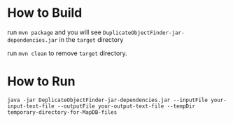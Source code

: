 How to Build
============
run `mvn package` and you will see `DuplicateObjectFinder-jar-dependencies.jar` in the `target` directory

run `mvn clean` to remove `target` directory.

How to Run
==========
`java -jar DeplicateObjectFinder-jar-dependencies.jar --inputFile your-input-text-file --outputFile your-output-text-file --tempDir temporary-directory-for-MapDB-files`

